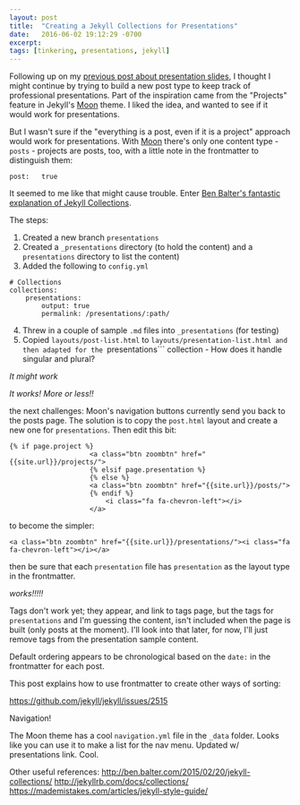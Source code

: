 ```yaml
---
layout: post
title:  "Creating a Jekyll Collections for Presentations"
date:   2016-06-02 19:12:29 -0700
excerpt: 
tags: [tinkering, presentations, jekyll]
---
```

Following up on my [previous post about presentation slides](), I thought I might continue by trying to build a new post type to keep track of professional presentations. Part of the inspiration came from the "Projects" feature in Jekyll's [Moon]() theme. I liked the idea, and wanted to see if it would work for presentations.

But I wasn't sure if the "everything is a post, even if it is a project" approach would work for presentations. With [Moon]() there's only one content type - ```posts``` - projects are posts, too, with a little note in the frontmatter to distinguish them:
```
post:	true 
```

It seemed to me like that might cause trouble. Enter [Ben Balter's fantastic explanation of Jekyll Collections](http://ben.balter.com/2015/02/20/jekyll-collections/).

The steps:
1. Created a new branch ```presentations```
2. Created a ```_presentations``` directory (to hold the content) and a ```presentations``` directory to list the content)
3. Added the following to ```config.yml```

```
# Collections
collections:
    presentations:
        output: true
        permalink: /presentations/:path/
```
4. Threw in a couple of sample ```.md``` files into ```_presentations``` (for testing)
5. Copied ```layouts/post-list.html``` to ```layouts/presentation-list.html and then adapted for the ```presentations``` collection - How does it handle singular and plural?

*It might work*

*It works! More or less!!*

the next challenges: Moon's navigation buttons currently send you back to the posts page. The solution is to copy the ```post.html``` layout and create a new one for ```presentations```. Then edit this bit:

```
{% if page.project %}
                    <a class="btn zoombtn" href="{{site.url}}/projects/">
                    {% elsif page.presentation %}
                    {% else %}
                    <a class="btn zoombtn" href="{{site.url}}/posts/">
                    {% endif %}
                        <i class="fa fa-chevron-left"></i>
                    </a>
```

to become the simpler:

```
<a class="btn zoombtn" href="{{site.url}}/presentations/"><i class="fa fa-chevron-left"></i></a>
```
then be sure that each ```presentation``` file has ```presentation``` as the layout type in the frontmatter.

*works!!!!!*

Tags don't work yet; they appear, and link to tags page, but the tags for ```presentations``` and I'm guessing the content, isn't included when the page is built (only posts at the moment). I'll look into that later, for now, I'll just remove tags from the presentation sample content.

Default ordering appears to be chronological based on the ```date:``` in the frontmatter for each post.

This post explains how to use frontmatter to create other ways of sorting:

https://github.com/jekyll/jekyll/issues/2515

Navigation!

The Moon theme has a cool ```navigation.yml``` file in the ```_data``` folder. Looks like you can use it to make a list for the nav menu. Updated w/ presentations link. Cool.


Other useful references:
http://ben.balter.com/2015/02/20/jekyll-collections/
http://jekyllrb.com/docs/collections/
https://mademistakes.com/articles/jekyll-style-guide/





